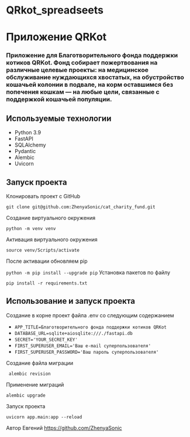# QRkot_spreadseets
# Приложение QRKot
### Приложение для Благотворительного фонда поддержки котиков QRKot. Фонд собирает пожертвования на различные целевые проекты: на медицинское обслуживание нуждающихся хвостатых, на обустройство кошачьей колонии в подвале, на корм оставшимся без попечения кошкам — на любые цели, связанные с поддержкой кошачьей популяции.

## Используемые технологии
* Python 3.9
* FastAPI
* SQLAlchemy
* Pydantic
* Alembic
* Uvicorn

## Запуск проекта
Клонировать проект с GitHub

```git clone git@github.com:ZhenyaSonic/cat_charity_fund.git ```

Создание виртуального окружения

```python -m venv venv ```

Активация виртуального окружения

```source venv/Scripts/activate ```

После активации обновляем pip

``` python -m pip install --upgrade pip ```
Установка пакетов по файлу

```pip install -r requirements.txt ```

## Использование и запуск проекта
Создание в корне проект файла .env со следующим содержанием
* ```APP_TITLE=Благотворительного фонда поддержки котиков QRKot```
* ```DATABASE_URL=sqlite+aiosqlite:///./fastapi.db```
* ```SECRET='YOUR_SECRET_KEY'```
* ```FIRST_SUPERUSER_EMAIL='Ваш e-mail суперпользователя'```
* ```FIRST_SUPERUSER_PASSWORD='Ваш пароль суперпользователя' ```

Создание файла миграции

``` alembic revision```

Применение миграций

```alembic upgrade ```

Запуск проекта

```uvicorn app.main:app --reload ```

Автор
Евгений https://github.com/ZhenyaSonic